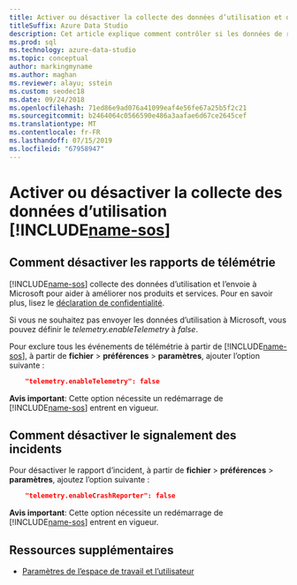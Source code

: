 ```yaml
---
title: Activer ou désactiver la collecte des données d’utilisation et des rapports d’incidents
titleSuffix: Azure Data Studio
description: Cet article explique comment contrôler si les données de rapports d’incidents et de l’utilisation sont collectées et envoyées à Microsoft.
ms.prod: sql
ms.technology: azure-data-studio
ms.topic: conceptual
author: markingmyname
ms.author: maghan
ms.reviewer: alayu; sstein
ms.custom: seodec18
ms.date: 09/24/2018
ms.openlocfilehash: 71ed86e9ad076a41099eaf4e56fe67a25b5f2c21
ms.sourcegitcommit: b2464064c0566590e486a3aafae6d67ce2645cef
ms.translationtype: MT
ms.contentlocale: fr-FR
ms.lasthandoff: 07/15/2019
ms.locfileid: "67958947"
---
```

# <a name="enable-or-disable-usage-data-collection-for-includename-sosincludesname-sos-shortmd"></a>Activer ou désactiver la collecte des données d’utilisation [!INCLUDE[name-sos](../includes/name-sos-short.md)]

## <a name="how-to-disable-telemetry-reporting"></a>Comment désactiver les rapports de télémétrie

[!INCLUDE[name-sos](../includes/name-sos-short.md)] collecte des données d’utilisation et l’envoie à Microsoft pour aider à améliorer nos produits et services. Pour en savoir plus, lisez le [déclaration de confidentialité](https://go.microsoft.com/fwlink/?LinkID=528096&clcid=0x409).

Si vous ne souhaitez pas envoyer les données d’utilisation à Microsoft, vous pouvez définir le *telemetry.enableTelemetry* à *false*.

Pour exclure tous les événements de télémétrie à partir de [!INCLUDE[name-sos](../includes/name-sos-short.md)], à partir de **fichier** > **préférences** > **paramètres**, ajouter l’option suivante :

```json
    "telemetry.enableTelemetry": false
```

**Avis important**: Cette option nécessite un redémarrage de [!INCLUDE[name-sos](../includes/name-sos-short.md)] entrent en vigueur. 

## <a name="how-to-disable-crash-reporting"></a>Comment désactiver le signalement des incidents

Pour désactiver le rapport d’incident, à partir de **fichier** > **préférences** > **paramètres**, ajoutez l’option suivante :

```json
    "telemetry.enableCrashReporter": false
```

**Avis important**: Cette option nécessite un redémarrage de [!INCLUDE[name-sos](../includes/name-sos-short.md)] entrent en vigueur.

## <a name="additional-resources"></a>Ressources supplémentaires
- [Paramètres de l’espace de travail et l’utilisateur](settings.md)
